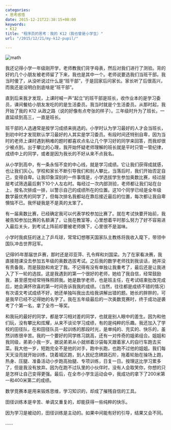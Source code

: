 ```yaml
---
categories:
- 思考感悟
date: 2015-12-21T22:38:15+08:00
keywords:
- K12
title: "程序员的思考：我的 K12（我也曾是小学生）"
url: "/2015/12/21/my-k12-pupil/"

---
```


![math](http://7xlx3k.com1.z0.glb.clouddn.com/math.jpeg-wt)

<!--more-->

我还记得小学一年级刚开学，老师教我们背字母表，然后对我们进行了测验。背的好的几个小朋友被老师留了下来，我也是其中一个。老师说要选我们当班干部。我当时傻了，从没听说过什么是“班干部”，于是回家后问家长。家长听了后很高兴，而我还是没明白到底啥是“班干部”。

直到后来我才发现，上课时喊一声“起立”的班干部是班长，收作业本的是学习委员，课间餐给小朋友发吃的的是生活委员。我当时就是个生活委员。从那时起，我开始了我的 K12 从政之路（说的好像有点夸张的样子）。三年级时升为了班长，一直延续到高三，一直是班长。

班干部的人选通常是按学习成绩来挑选的。小学时认为学习最好的人才会当班长，到初中时才发现默认学习最好的人其实是学习委员。有段时间还特别自卑，因为当时的老师上课时遇到稍难的题时都喜欢点名让几个学习好的同学来回答，而我却很少被点到。出于攀比的心理，我开始怀疑老师理解的班长就是平时只管一管纪律，成绩中上的同学，或者是因为我长的不好从来不点我名。

从小学到高中，有一条永恒不变的中心线，就是学习成绩。它让我们获得成就感，也让我们灰心。学校和家长不断引导我们和别人攀比，当落后时，我们开始否定自己，变得自卑。让我印象深刻的一件事情是，小学选拔学生参加奥数比赛，经过层层考试筛选最后剩下10个人左右时。每经过一次内部测验，老师都让我们站在台上，按名次排成一排，以警示自己的成绩所在的位置。这10个同学已经是全年级数学最优秀的同学了，但每次排名我都站在靠后接近最后的位置，每次都让我自卑懊恼不已。我怀疑我是不是真的太笨了。

有一届奥数比赛，已经确定我可以代表学校参加比赛了。就在考试快要开始前，我被告知参加比赛的名额满了，让我在教室等，心里想着平时那么努力了好不容易进入最后关头，到考试上阵前却要被老师换下，心里很不是滋味。

小学时我疯狂的迷上了乒乓球，常常幻想哪天国家队主教练将我收入麾下，带领中国队冲击世界冠军。

记得95年那届世乒赛，那时还是邓亚萍、孔令辉和刘国梁。为了在家看决赛，我直接翘课没去参加五年级的奥数选拔考试。之后我的数学老师找到我谈话，她并没有责备我，而是鼓励和肯定了我。不记得有没有单独让我重考了，最后还是让我进入了下一轮的选拔。这是我遇到的第一个很好的老师，她给了我自信，经常鼓励我，甚至感觉经常特殊照顾我。她是数学老师，也是班主任，在考试结束批改完成后，她会满怀欣喜的第一时间告诉我我的成绩。（当然，往往都是成绩不错的情况）有次语文考试成绩不好，她还单独叫我出去给我讲解出错的题。她长的胖胖的，可是我早已经不记得她的名字了。我在五年级最后的一次奥数竞赛时，终于成功逆袭考了个第一名，拿了全市一等奖。

和我玩的最好的同学，都是学习相对差的同学，也就是别人眼中的差生。因为和他们玩，没有攀比和炫耀，从来不谈论学习成绩，有的是纯粹的乐趣。我还加入了学校的田径队，在和田径队员一起训练的那段时光，是单纯的、充实的、快乐的，虽然训练很辛苦。我的一个要好的同学练习跳高，还有一对传奇的姐弟组合。姐姐和我同级，弟弟小我一岁。据说弟弟从小就绑着沙袋每天跟着家人的自行车跑去买菜。我大他一岁，短跑完全不是他的对手，跑中长跑，也跑不过他的姐姐。我们每天天没亮就开始训练，饶着城区跑，到人民纪念碑跳石阶，拖着轮胎在操场上跑，热身、压腿、准备活动小步跑高抬腿、专项训练，日复一日。按理这比学习累多了，但是我没有放弃。因为在跑不过队里的小伙伴时，没有人会取笑你，你想的只是怎样让自己变得更强。最后，在全市小学生运动会中，我成功的拿下了200米第一和400米第二的成绩。

数学竞赛本是用来锻炼思维，学习知识的，却成了摧残自信的工具。

田径训练本是辛苦、单调又重复的，却能获得一些纯粹的快乐。

因为学习是被动的，田径训练是主动的。如果中间能有好的引导，结果又会不同。

……
